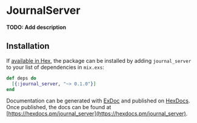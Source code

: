 # JournalServer

**TODO: Add description**

## Installation

If [available in Hex](https://hex.pm/docs/publish), the package can be installed
by adding `journal_server` to your list of dependencies in `mix.exs`:

```elixir
def deps do
  [{:journal_server, "~> 0.1.0"}]
end
```

Documentation can be generated with [ExDoc](https://github.com/elixir-lang/ex_doc)
and published on [HexDocs](https://hexdocs.pm). Once published, the docs can
be found at [https://hexdocs.pm/journal_server](https://hexdocs.pm/journal_server).

